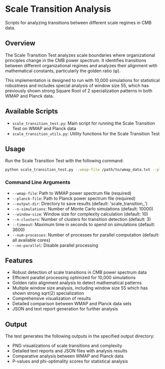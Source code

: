 # Scale Transition Analysis

Scripts for analyzing transitions between different scale regimes in CMB data.

## Overview

The Scale Transition Test analyzes scale boundaries where organizational principles change in the CMB power spectrum. It identifies transitions between different organizational regimes and analyzes their alignment with mathematical constants, particularly the golden ratio (φ).

This implementation is designed to run with 10,000 simulations for statistical robustness and includes special analysis of window size 55, which has previously shown strong Square Root of 2 specialization patterns in both WMAP and Planck data.

## Available Scripts

- `scale_transition_test.py`: Main script for running the Scale Transition Test on WMAP and Planck data
- `scale_transition_utils.py`: Utility functions for the Scale Transition Test

## Usage

Run the Scale Transition Test with the following command:

```bash
python scale_transition_test.py --wmap-file /path/to/wmap_data.txt --planck-file /path/to/planck_data.txt [options]
```

### Command Line Arguments

- `--wmap-file`: Path to WMAP power spectrum file (required)
- `--planck-file`: Path to Planck power spectrum file (required)
- `--output-dir`: Directory to save results (default: 'scale_transition_<timestamp>')
- `--n-simulations`: Number of Monte Carlo simulations (default: 10000)
- `--window-size`: Window size for complexity calculation (default: 10)
- `--n-clusters`: Number of clusters for transition detection (default: 3)
- `--timeout`: Maximum time in seconds to spend on simulations (default: 3600)
- `--num-processes`: Number of processes for parallel computation (default: all available cores)
- `--no-parallel`: Disable parallel processing

## Features

- Robust detection of scale transitions in CMB power spectrum data
- Efficient parallel processing optimized for 10,000 simulations
- Golden ratio alignment analysis to detect mathematical patterns
- Multiple window size analysis, including window size 55 which has shown strong sqrt(2) specialization
- Comprehensive visualization of results
- Detailed comparison between WMAP and Planck data sets
- JSON and text report generation for further analysis

## Output

The test generates the following outputs in the specified output directory:

- PNG visualizations of scale transitions and complexity
- Detailed text reports and JSON files with analysis results
- Comparative analysis between WMAP and Planck data
- P-values and phi-optimality scores for statistical analysis
